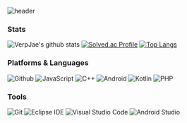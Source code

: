 ![header](https://capsule-render.vercel.app/api?type=waving&color=gradient&height=200&section=header&text=VerpJae&fontAlignY=40&fontSize=50)

### Stats
![VerpJae's github stats](https://github-readme-stats.vercel.app/api?username=VerpJae&show_icons=true)
[![Solved.ac Profile](http://mazassumnida.wtf/api/v2/generate_badge?boj=VerpJae)](https://solved.ac/VerpJae/)
[![Top Langs](https://github-readme-stats.vercel.app/api/top-langs/?username=VerpJae&langs_count=8)](https://github.com/VerpJae/github-readme-stats)


### Platforms & Languages
![Github](https://img.shields.io/badge/github-181717?style=for-the-badge&logo=github&logoColor=white)
![JavaScript](https://img.shields.io/badge/javascript-F7DF1E?style=for-the-badge&logo=javascript&logoColor=white)
![C++](https://img.shields.io/badge/c++-A8B9CC?style=for-the-badge&logo=cplusplus&logoColor=white)
![Android](https://img.shields.io/badge/android-3DDC84?style=for-the-badge&logo=android&logoColor=white)
![Kotlin](https://img.shields.io/badge/kotlin-7F52FF?style=for-the-badge&logo=kotlin&logoColor=white)
![PHP](https://img.shields.io/badge/php-777BB4?style=for-the-badge&logo=PHP&logoColor=white)

### Tools
![Git](https://img.shields.io/badge/Git-F05032.svg?&style=for-the-badge&logo=Git&logoColor=white)
![Eclipse IDE](https://img.shields.io/badge/Eclipse%20IDE-2C2255.svg?&style=for-the-badge&logo=Eclipse%20IDE&logoColor=white)
![Visual Studio Code](https://img.shields.io/badge/Visual%20Studio%20Code-007ACC.svg?&style=for-the-badge&logo=Visual%20Studio%20Code&logoColor=white)
![Android Studio](https://img.shields.io/badge/Android%20Studio-3DDC84.svg?&style=for-the-badge&logo=Android%20Studio&logoColor=white)
